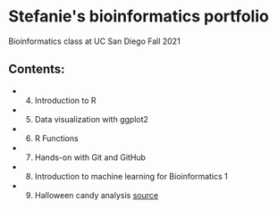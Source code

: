 # Stefanie's bioinformatics portfolio

Bioinformatics class at UC San Diego Fall 2021

## Contents:

- 04. Introduction to R
- 05. Data visualization with ggplot2
- 06. R Functions
- 07. Hands-on with Git and GitHub 
- 08. Introduction to machine learning for Bioinformatics 1 
- 09. Halloween candy analysis [source](https://github.com/sjhodapp6/bggn213/blob/main/class09_mini_project/class09.Rmd)
